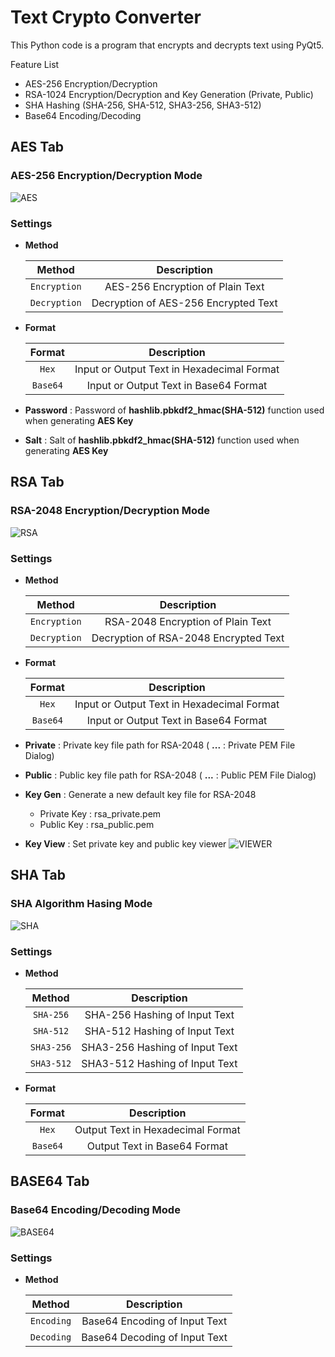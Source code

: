 # Text Crypto Converter
This Python code is a program that encrypts and decrypts text using PyQt5.

Feature List
* AES-256 Encryption/Decryption
* RSA-1024 Encryption/Decryption and Key Generation (Private, Public)
* SHA Hashing (SHA-256, SHA-512, SHA3-256, SHA3-512)
* Base64 Encoding/Decoding

## AES Tab
### AES-256 Encryption/Decryption Mode
![AES](images/aes_screen.png)
### Settings
- **Method**

	|    Method    |             Description              |
	|:------------:|:------------------------------------:|
	| `Encryption` |   AES-256 Encryption of Plain Text   |
	| `Decryption` | Decryption of AES-256 Encrypted Text |


- **Format**

	|  Format  |                Description                 |
	|:--------:|:------------------------------------------:|
	|  `Hex`   | Input or Output Text in Hexadecimal Format |
	| `Base64` |   Input or Output Text in Base64 Format    |
	
- **Password** : Password of **hashlib.pbkdf2_hmac(SHA-512)** function used when generating **AES Key**
- **Salt** : Salt of **hashlib.pbkdf2_hmac(SHA-512)** function used when generating **AES Key**


## RSA Tab
### RSA-2048 Encryption/Decryption Mode
![RSA](images/rsa_screen.png)
### Settings
- **Method**

	|    Method    |              Description              |
	|:------------:|:-------------------------------------:|
	| `Encryption` |   RSA-2048 Encryption of Plain Text   |
	| `Decryption` | Decryption of RSA-2048 Encrypted Text |

- **Format**

	|  Format  |                Description                 |
	|:--------:|:------------------------------------------:|
	|  `Hex`   | Input or Output Text in Hexadecimal Format |
	| `Base64` |   Input or Output Text in Base64 Format    |

- **Private** : Private key file path for RSA-2048 ( **...** : Private PEM File Dialog)
- **Public** : Public key file path for RSA-2048 ( **...** : Public PEM File Dialog)
- **Key Gen** : Generate a new default key file for RSA-2048
	
	* Private Key : rsa_private.pem
	* Public Key : rsa_public.pem
- **Key View** : Set private key and public key viewer
    ![VIEWER](images/viewer_screen.png)


## SHA Tab
### SHA Algorithm Hasing Mode
![SHA](images/sha_screen.png)

### Settings
- **Method**
	
	|   Method   |          Description           |
	|:----------:|:------------------------------:|
	| `SHA-256`  | SHA-256 Hashing of Input Text  |
	| `SHA-512`  | SHA-512 Hashing of Input Text  |
	| `SHA3-256` | SHA3-256 Hashing of Input Text |
	| `SHA3-512` | SHA3-512 Hashing of Input Text |
	
- **Format**

	|  Format  |            Description            |
	|:--------:|:---------------------------------:|
	|  `Hex`   | Output Text in Hexadecimal Format |
	| `Base64` |   Output Text in Base64 Format    |
	

## BASE64 Tab
### Base64 Encoding/Decoding Mode
![BASE64](images/b64_screen.png)

### Settings
- **Method**
	
	|   Method   |          Description          |
	|:----------:|:-----------------------------:|
	| `Encoding` | Base64 Encoding of Input Text |
	| `Decoding` | Base64 Decoding of Input Text |
